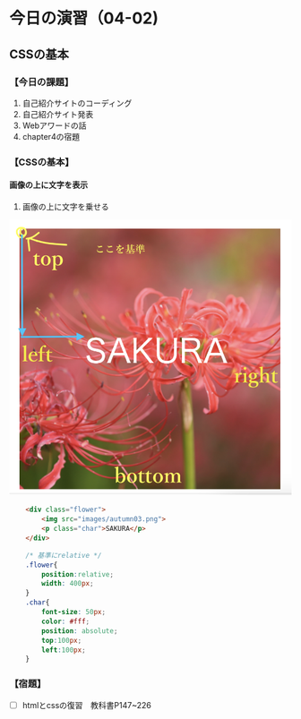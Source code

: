 # 今日の演習（04-02)

## CSSの基本

### **【今日の課題】**

  1. 自己紹介サイトのコーディング
  2. 自己紹介サイト発表
  3. Webアワードの話
  4. chapter4の宿題

### **【CSSの基本】**

#### 画像の上に文字を表示

  1. 画像の上に文字を乗せる

![結果](images/sakura.png)

```html
    <div class="flower">
        <img src="images/autumn03.png">
        <p class="char">SAKURA</p>
    </div>
```

```css
    /* 基準にrelative */
    .flower{
        position:relative;
        width: 400px;
    }
    .char{
        font-size: 50px;
        color: #fff;
        position: absolute;
        top:100px;
        left:100px;
    }
```

### **【宿題】**

- [ ] htmlとcssの復習　教科書P147~226
